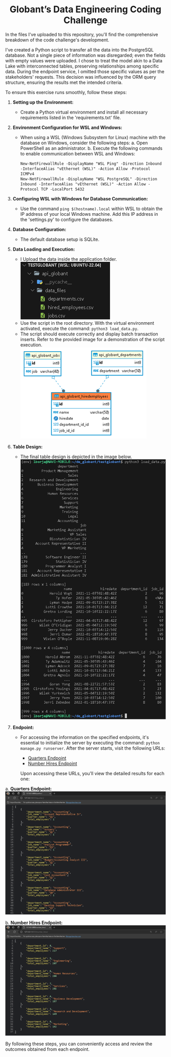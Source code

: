 <h1 align="center"> Globant’s Data Engineering Coding Challenge </h1>

In the files I've uploaded to this repository, you'll find the comprehensive breakdown of the code challenge's development.

I've created a Python script to transfer all the data into the PostgreSQL database. Not a single piece of information was disregarded; even the fields with empty values were uploaded. I chose to treat the model akin to a Data Lake with interconnected tables, preserving relationships among specific data.
During the endpoint service, I omitted those specific values as per the stakeholders' requests. This decision was influenced by the ORM query structure, ensuring the results met the intended criteria.

To ensure this exercise runs smoothly, follow these steps:

1. **Setting up the Environment:**
   - Create a Python virtual environment and install all necessary requirements listed in the 'requirements.txt' file.

2. **Environment Configuration for WSL and Windows:**
   - When using a WSL (Windows Subsystem for Linux) machine with the database on Windows, consider the following steps:
     a. Open PowerShell as an administrator.
     b. Execute the following commands to enable communication between WSL and Windows:
        ```
        New-NetFirewallRule -DisplayName "WSL Ping" -Direction Inbound -InterfaceAlias "vEthernet (WSL)" -Action Allow -Protocol ICMPv4
        New-NetFirewallRule -DisplayName "WSL PostgreSQL" -Direction Inbound -InterfaceAlias "vEthernet (WSL)" -Action Allow -Protocol TCP -LocalPort 5432
        ```
3. **Configuring WSL with Windows for Database Communication:**
   - Use the command `ping $(hostname).local` within WSL to obtain the IP address of your local Windows machine. Add this IP address in the 'settings.py' to configure the databases.

4. **Database Configuration:**
   - The default database setup is SQLite.

5. **Data Loading and Execution:**
   - I Upload the data inside the application folder.
   ![alt text](Images/data.png)
   - Use the script in the root directory. With the virtual environment activated, execute the command: `python3 load_data.py`.
   - The script should execute correctly and display batch transaction inserts. Refer to the provided image for a demonstration of the script execution.
   ![alt text](Images/globant_diagram.png)

6. **Table Design:**
   - The final table design is depicted in the image below.
   ![alt text](Images/script_execution.png)


7. **Endpoint:**
   - For accessing the information on the specified endpoints, it's essential to initialize the server by executing the command: `python manage.py runserver`. After the server starts, visit the following URLs:

      - [Quarters Endpoint](http://127.0.0.1:8000/quarters/)
      - [Number Hires Endpoint](http://127.0.0.1:8000/number_hires/)

     Upon accessing these URLs, you'll view the detailed results for each one:

a. **Quarters Endpoint:**
   ![Quarters Endpoint Result](Images/quarters.png)
   
b. **Number Hires Endpoint:**
   ![Number Hires Endpoint Result](Images/number_hires.png)


By following these steps, you can conveniently access and review the outcomes obtained from each endpoint.